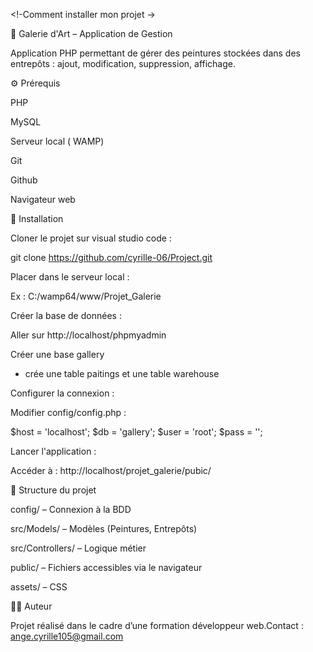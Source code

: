 <!-Comment installer mon projet ->

🎨 Galerie d'Art – Application de Gestion

Application PHP permettant de gérer des peintures stockées dans des entrepôts : ajout, modification, suppression, affichage.

⚙️ Prérequis

PHP 

MySQL

Serveur local ( WAMP)

Git

Github

Navigateur web

🚀 Installation

Cloner le projet sur visual studio code :

git clone https://github.com/cyrille-06/Project.git 

Placer dans le serveur local :

Ex : C:/wamp64/www/Projet_Galerie

Créer la base de données :

Aller sur http://localhost/phpmyadmin

Créer une base gallery
- crée une table paitings et une table warehouse

Configurer la connexion :

Modifier config/config.php :

$host = 'localhost';
$db   = 'gallery';
$user = 'root';
$pass = '';

Lancer l'application :

Accéder à : http://localhost/projet_galerie/pubic/

📁 Structure du projet

config/ – Connexion à la BDD

src/Models/ – Modèles (Peintures, Entrepôts)

src/Controllers/ – Logique métier

public/ – Fichiers accessibles via le navigateur

assets/ – CSS 

👨‍💼 Auteur

Projet réalisé dans le cadre d’une formation développeur web.Contact : ange.cyrille105@gmail.com


